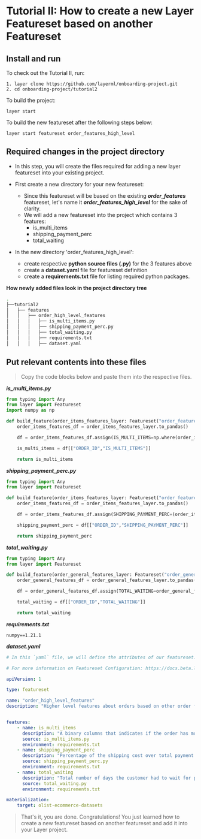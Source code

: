 # Tutorial II: How to create a new Layer Featureset based on another Featureset

## Install and run
To check out the Tutorial II, run:
```commandline
1. layer clone https://github.com/layerml/onboarding-project.git
2. cd onboarding-project/tutorial2
```

To build the project:
```commandline
layer start
```

To build the new featureset after the following steps below:
```commandline
layer start featureset order_features_high_level
```

## Required changes in the project directory

- In this step, you will create the files required for adding a new layer featureset into your existing project.


- First create a new directory for your new featureset:
  - Since this featureset will be based on the existing ***order_features*** featureset, 
  let's name it ***order_features_high_level*** for the sake of clarity.
  - We will add a new featureset into the project which contains 3 features:
    - is_multi_items
    - shipping_payment_perc
    - total_waiting


- In the new directory 'order_features_high_level':
  - create respective **python source files (.py)** for the 3 features above 
  - create a **dataset.yaml** file for featureset definition 
  - create a **requirements.txt** file for listing required python packages.

**How newly added files look in the project directory tree**
```bash
.
├──tutorial2  
│   ├── features
│   │   ├── order_high_level_features
│   │   │   ├── is_multi_items.py
│   │   │   ├── shipping_payment_perc.py
│   │   │   ├── total_waiting.py
│   │   │   ├── requirements.txt
│   │   │   ├── dataset.yaml
```
## Put relevant contents into these files
>Copy the code blocks below and paste them into the respective files.

***is_multi_items.py***
```python
from typing import Any
from layer import Featureset
import numpy as np

def build_feature(order_items_features_layer: Featureset("order_features")) -> Any:
    order_items_features_df = order_items_features_layer.to_pandas()

    df = order_items_features_df.assign(IS_MULTI_ITEMS=np.where(order_items_features_df.TOTAL_ITEMS > 1.0, 1, 0))

    is_multi_items = df[["ORDER_ID","IS_MULTI_ITEMS"]]

    return is_multi_items
```
***shipping_payment_perc.py***
```python
from typing import Any
from layer import Featureset

def build_feature(order_items_features_layer: Featureset("order_features")) -> Any:
    order_items_features_df = order_items_features_layer.to_pandas()

    df = order_items_features_df.assign(SHIPPING_PAYMENT_PERC=(order_items_features_df.TOTAL_FREIGHT_PRICE / (order_items_features_df.TOTAL_PRODUCT_PRICE + order_items_features_df.TOTAL_FREIGHT_PRICE)) * 100)

    shipping_payment_perc = df[["ORDER_ID","SHIPPING_PAYMENT_PERC"]]

    return shipping_payment_perc
```

***total_waiting.py***
```python
from typing import Any
from layer import Featureset

def build_feature(order_general_features_layer: Featureset("order_general_features")) -> Any:
    order_general_features_df = order_general_features_layer.to_pandas()

    df = order_general_features_df.assign(TOTAL_WAITING=order_general_features_df.PAYMENT_APPROVEMENT_WAITING.astype(int) + order_general_features_df.DELIVERED_CARRIER_WAITING.astype(int))

    total_waiting = df[["ORDER_ID","TOTAL_WAITING"]]

    return total_waiting

```

***requirements.txt***
```text
numpy==1.21.1
```

***dataset.yaml***
```yaml
# In this `yaml` file, we will define the attributes of our featureset.

# For more information on Featureset Configuration: https://docs.beta.layer.co/docs/datacatalog/featuresets

apiVersion: 1

type: featureset

name: "order_high_level_features"
description: "Higher level features about orders based on other order featureset: order_features"


features:
    - name: is_multi_items
      description: "A binary columns that indicates if the order has multiple items (1) or not (0)."
      source: is_multi_items.py
      environment: requirements.txt
    - name: shipping_payment_perc
      description: "Percentage of the shipping cost over total payment."
      source: shipping_payment_perc.py
      environment: requirements.txt
    - name: total_waiting
      description: "Total number of days the customer had to wait for payment approvement and carrier to pick up the items of the order."
      source: total_waiting.py
      environment: requirements.txt

materialization:
    target: olist-ecommerce-datasets
```

> That's it, you are done. Congratulations! You just learned how to create a new featureset based on another featureset and add it into your Layer project.

